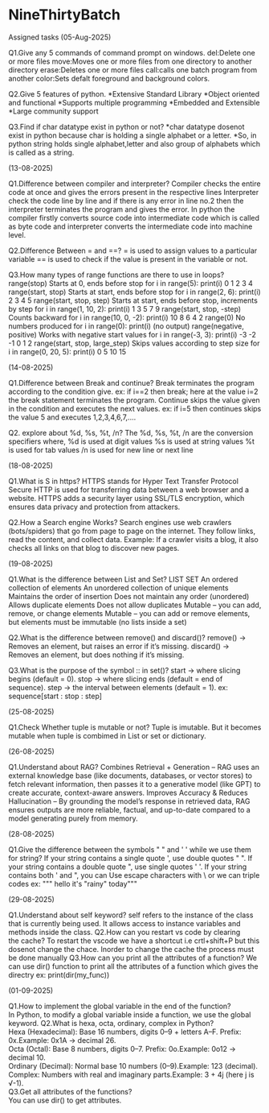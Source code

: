 # NineThirtyBatch
Assigned tasks (05-Aug-2025)

Q1.Give any 5 commands of command prompt on windows.
del:Delete one or more files
move:Moves one or more files from one directory to another directory
erase:Deletes one or more files
call:calls one batch program from another
color:Sets defalt foreground and background colors.

Q2.Give 5 features of python.
*Extensive Standard Library
*Object oriented and functional
*Supports multiple programming 
*Embedded and Extensible
*Large community support

Q3.Find if char datatype exist in python or not?
*char datatype dosenot exist in python because char is holding a single alphabet or a letter.
*So, in python string holds single alphabet,letter and also group of alphabets which is called as a string.

(13-08-2025)

Q1.Difference between compiler and interpreter?
   Compiler checks the entire code at once and gives the errors present in the respective lines 
   Interpreter check the code line by line and if there is any error in line no.2 then the interpreter terminates the program and gives the error.
   In python the compiler firstly converts source code into intermediate code which is called as byte code and interpreter converts the intermediate code into machine level.
   
Q2.Difference Between = and ==?
   = is used to assign values to a particular variable
   == is used to check if the  value is present in the variable or not.

   
Q3.How many types of range functions are there to use in loops?
   range(stop)	Starts at 0, ends before stop	for i in range(5): print(i)	0 1 2 3 4
   range(start, stop)	Starts at start, ends before stop	for i in range(2, 6): print(i)	2 3 4 5
   range(start, stop, step)	Starts at start, ends before stop, increments by step	for i in range(1, 10, 2): print(i)	1 3 5 7 9
   range(start, stop, -step)	Counts backward	for i in range(10, 0, -2): print(i)	10 8 6 4 2
   range(0)	No numbers produced	for i in range(0): print(i)	(no output)
   range(negative, positive)	Works with negative start values	for i in range(-3, 3): print(i)	-3 -2 -1 0 1 2
   range(start, stop, large_step)	Skips values according to step size	for i in range(0, 20, 5): print(i)	0 5 10 15

(14-08-2025)

Q1.Difference between Break and continue?
   Break terminates the program according to the condition give. ex: if i==2 then break; here at the value i=2 the break statement terminates the program.
   Continue skips the value given in the condition and executes the next values. ex: if i=5 then continues skips the value 5 and executes 1,2,3,4,6,7,....
   
Q2. explore about %d, %s, %t, /n?
   The %d, %s, %t, /n are the conversion specifiers where,
   %d is used at digit values
   %s is used at string values
   %t is used for tab values
   /n is used for new line or next line

   (18-08-2025)

Q1.What is S in https?
   HTTPS stands for Hyper Text Transfer Protocol Secure 
   HTTP is used for transferring data between a web browser and a website.
   HTTPS adds a security layer using SSL/TLS encryption, which ensures data privacy and protection from attackers.

Q2.How a Search engine Works?
   Search engines use web crawlers (bots/spiders) that go from page to page on the internet.
   They follow links, read the content, and collect data.
   Example: If a crawler visits a blog, it also checks all links on that blog to discover new pages.

(19-08-2025)

Q1.What is the difference between List and Set?
   LIST                                                                                SET
   An ordered collection of elements                                                   An unordered collection of unique elements
   Maintains the order of insertion                                                    Does not maintain any order (unordered)
   Allows duplicate elements                                                           Does not allow duplicates
   Mutable – you can add, remove, or change elements                                   Mutable – you can add or remove elements, but elements must be immutable (no lists inside a set)

Q2.What is the difference between remove() and discard()?
   remove() → Removes an element, but raises an error if it’s missing.
   discard() → Removes an element, but does nothing if it’s missing.

Q3.What is the purpose of the symbol :: in set()?
   start → where slicing begins (default = 0).
   stop → where slicing ends (default = end of sequence).
   step → the interval between elements (default = 1). ex: sequence[start : stop : step]

(25-08-2025)

Q1.Check Whether tuple is mutable or not?
   Tuple is imutable. But it becomes mutable when tuple is combimed in List or set or dictionary.

(26-08-2025)

Q1.Understand about RAG?
Combines Retrieval + Generation – RAG uses an external knowledge base (like documents, databases, or vector stores) to fetch relevant information, then passes it to a generative model (like GPT) to create accurate, context-aware answers.
Improves Accuracy & Reduces Hallucination – By grounding the model’s response in retrieved data, RAG ensures outputs are more reliable, factual, and up-to-date compared to a model generating purely from memory.

(28-08-2025)

Q1.Give the difference between the symbols " " and ' ' while we use them for string?
   If your string contains a single quote ', use double quotes " ". If your string contains a double quote ", use single quotes ' '.
   If your string contains both ' and ", you can Use escape characters with \ or we can triple codes ex: """ hello it's "rainy" today"""

(29-08-2025)

Q1.Understand about self keyword?
   self refers to the instance of the class that is currently being used.
   It allows access to instance variables and methods inside the class.
Q2.How can you restart vs code by clearing the cache?
    To restart the vscode we have a shortcut i.e crtl+shift+P but this dosenot change the chace.
    Inorder to change the cache the process must be done manually
Q3.How can you print all the attributes of a function?
   We can use dir() function to print all the attributes of a function which gives the directry ex: print(dir(my_func))

(01-09-2025)

Q1.How to implement the global variable in the end of the function?                                                                                                                 
   In Python, to modify a global variable inside a function, we use the global keyword.
Q2.What is hexa, octa, ordinary, complex in Python?                                                                                                                                  
   Hexa (Hexadecimal): Base 16 numbers, digits 0–9 + letters A–F. Prefix: 0x.Example: 0x1A → decimal 26.                                                                                  
   Octa (Octal): Base 8 numbers, digits 0–7. Prefix: 0o.Example: 0o12 → decimal 10.                                                                                                       
   Ordinary (Decimal): Normal base 10 numbers (0–9).Example: 123 (decimal).                                                                                                               
   Complex: Numbers with real and imaginary parts.Example: 3 + 4j (here j is √-1).                                                                                                        
Q3.Get all attributes of the functions?                                                                                                                                                   
   You can use dir() to get attributes.                                                                                                                                                   
   



